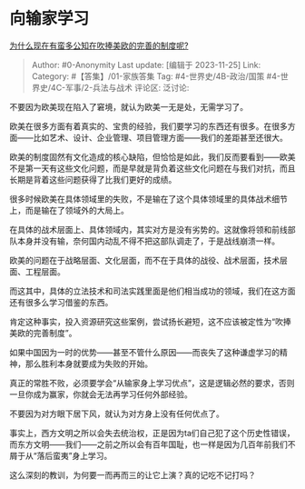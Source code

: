 # 向输家学习
[为什么现在有蛮多公知在吹捧美欧的完善的制度呢?](https://www.zhihu.com/question/631269391/answer/3302280313)

> Author: #0-Anonymity
> Last update: [编辑于 2023-11-25]
> Link:
> Category: #【答集】/01-家族答集
> Tag: #4-世界史/4B-政治/国策 #4-世界史/4C-军事/2-兵法与战术
> 评论区:
> 泛讨论:

不要因为欧美现在陷入了窘境，就认为欧美一无是处，无需学习了。

欧美在很多方面有着真实的、宝贵的经验，我们要学习的东西还有很多。在很多方面——比如艺术、设计、企业管理、项目管理方面——我们的差距甚至还很大。

欧美的制度固然有文化造成的核心缺陷，但恰恰是如此，我们反而要看到——欧美不是第一天有这些文化问题，而是早就是背负着这些文化问题在与我们对抗，而且长期是背着这些问题获得了比我们更好的成绩。

很多时候欧美在具体领域里的失败，不是输在了这个具体领域里的具体战术细节上，而是输在了领域外的大局上。

在具体的战术层面上、具体领域内，其实对方是没有劣势的。这就像将领和前线部队本身并没有输，奈何国内动乱不得不把这部队调走了，于是战线崩溃一样。

欧美的问题在于战略层面、文化层面，而不在于具体的战役、战术层面，技术层面、工程层面。

而这其中，具体的立法技术和司法实践里面是他们相当成功的领域，我们在这方面还有很多么学习借鉴的东西。

肯定这种事实，投入资源研究这些案例，尝试扬长避短，这不应该被定性为“吹捧美欧的完善制度”。

如果中国因为一时的优势——甚至不管什么原因——而丧失了这种谦虚学习的精神，那么胜利本身就要成为失败的开始。

真正的常胜不败，必须要学会“从输家身上学习优点”，这是逻辑必然的要求，否则一旦你成为赢家，你就会无法再学习任何外部经验。

不要因为对方眼下居下风，就认为对方身上没有任何优点了。

事实上，西方文明之所以会失去统治权，正是因为ta们自己犯了这个历史性错误，而东方文明——我们——之前之所以会有百年国耻，也一样是因为几百年前我们不屑于从“落后蛮夷”身上学习。

这么深刻的教训，为何要一而再而三的让它上演？真的记吃不记打吗？
